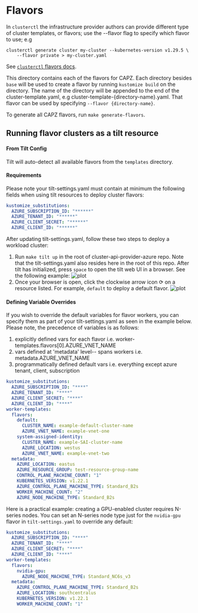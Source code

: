 # Flavors

In `clusterctl` the infrastructure provider authors can provide different type of cluster templates,
or flavors; use the --flavor flag to specify which flavor to use; e.g

```shell
clusterctl generate cluster my-cluster --kubernetes-version v1.29.5 \
    --flavor private > my-cluster.yaml
```

See [`clusterctl` flavors docs](https://cluster-api.sigs.k8s.io/clusterctl/commands/generate-cluster.html#flavors).

This directory contains each of the flavors for CAPZ. Each directory besides `base` will be used to
create a flavor by running `kustomize build` on the directory. The name of the directory will be
appended to the end of the cluster-template.yaml, e.g cluster-template-{directory-name}.yaml. That
flavor can be used by specifying `--flavor {directory-name}`.

To generate all CAPZ flavors, run `make generate-flavors`.


## Running flavor clusters as a tilt resource

#### From Tilt Config
Tilt will auto-detect all available flavors from the `templates` directory.

#### Requirements
Please note your tilt-settings.yaml must contain at minimum the following fields when using tilt resources to deploy cluster flavors:
```yaml
kustomize_substitutions:
  AZURE_SUBSCRIPTION_ID: "******"
  AZURE_TENANT_ID: "******"
  AZURE_CLIENT_SECRET: "******"
  AZURE_CLIENT_ID: "******"
```
After updating tilt-settings.yaml, follow these two steps to deploy a workload cluster:

1. Run ``make tilt up`` in the root of cluster-api-provider-azure repo. Note that the tilt-settings.yaml also resides here in the
root of this repo. After tilt has initialized, press `space` to open the tilt web UI in a browser. See the following example:
   ![plot](../../docs/book/theme/tilt-up.png)
2. Once your browser is open, click the clockwise arrow icon ⟳ on a resource listed. For example, `default` to deploy a default flavor.
   ![plot](../../docs/book/theme/flavour-deploy-from-ui.png)
#### Defining Variable Overrides
If you wish to override the default variables for flavor workers, you can specify them as part of your tilt-settings.yaml as seen in the example below.  Please note, the precedence of variables is as follows:

1. explicitly defined vars for each flavor i.e. worker-templates.flavors[0].AZURE_VNET_NAME
2. vars defined at 'metadata' level-- spans workers i.e. metadata.AZURE_VNET_NAME
3. programmatically defined default vars i.e. everything except azure tenant, client, subscription


```yaml
kustomize_substitutions:
  AZURE_SUBSCRIPTION_ID: "****"
  AZURE_TENANT_ID: "****"
  AZURE_CLIENT_SECRET: "****"
  AZURE_CLIENT_ID: "****"
worker-templates:
  flavors:
    default:
      CLUSTER_NAME: example-default-cluster-name
      AZURE_VNET_NAME: example-vnet-one
    system-assigned-identity:
      CLUSTER_NAME: example-SAI-cluster-name
      AZURE_LOCATION: westus
      AZURE_VNET_NAME: example-vnet-two
  metadata:
    AZURE_LOCATION: eastus
    AZURE_RESOURCE_GROUP: test-resource-group-name
    CONTROL_PLANE_MACHINE_COUNT: "1"
    KUBERNETES_VERSION: v1.22.1
    AZURE_CONTROL_PLANE_MACHINE_TYPE: Standard_B2s
    WORKER_MACHINE_COUNT: "2"
    AZURE_NODE_MACHINE_TYPE: Standard_B2s
```

Here is a practical example: creating a GPU-enabled cluster requires N-series nodes. You can set an
N-series node type just for the `nvidia-gpu` flavor in `tilt-settings.yaml` to override any default:

```yaml
kustomize_substitutions:
  AZURE_SUBSCRIPTION_ID: "****"
  AZURE_TENANT_ID: "****"
  AZURE_CLIENT_SECRET: "****"
  AZURE_CLIENT_ID: "****"
worker-templates:
  flavors:
    nvidia-gpu:
      AZURE_NODE_MACHINE_TYPE: Standard_NC6s_v3
  metadata:
    AZURE_CONTROL_PLANE_MACHINE_TYPE: Standard_B2s
    AZURE_LOCATION: southcentralus
    KUBERNETES_VERSION: v1.22.1
    WORKER_MACHINE_COUNT: "1"
```
